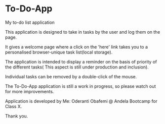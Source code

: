 # To-Do-App
My to-do list application

 This application is designed to take in tasks by the user and log them on the page.
 
 It gives a welcome page where a click on the 'here' link takes you to a personalised browser-unique task list(local storage).
 
 The application is intended to display a reminder on the basis of priority of the different tasks( This aspect is still under production and inclusion).
 
 Individual tasks can be removed by a double-click of the mouse.
 
 The To-Do-App application is still a work in progress, so please watch out for more improvements.
 
 
 Application is developed by Me: Oderanti Obafemi @ Andela Bootcamp for Class X.
 
 Thank you.
 
 
